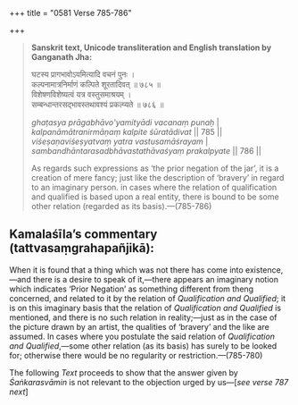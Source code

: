 +++
title = "0581 Verse 785-786"

+++
> **Sanskrit text, Unicode transliteration and English translation by Ganganath Jha:** 
>
> घटस्य प्रागभावोऽयमित्यादि वचनं पुनः ।  
> कल्पनामात्रनिर्माणं कल्पिते शूरतादिवत् ॥ ७८५ ॥  
> विशेषणविशेष्यत्वं यत्र वस्तुसमाश्रयम् ।  
> सम्बन्धान्तरसद्भावस्तथावश्यं प्रकल्प्यते ॥ ७८६ ॥ 
>
> *ghaṭasya prāgabhāvo'yamityādi vacanaṃ punaḥ* \|  
> *kalpanāmātranirmāṇaṃ kalpite śūratādivat* \|\| 785 \|\|  
> *viśeṣaṇaviśeṣyatvaṃ yatra vastusamāśrayam* \|  
> *sambandhāntarasadbhāvastathāvaśyaṃ prakalpyate* \|\| 786 \|\| 
>
> As regards such expressions as ‘the prior negation of the jar’, it is a creation of mere fancy; just like the description of ‘bravery’ in regard to an imaginary person. in cases where the relation of qualification and qualified is based upon a real entity, there is bound to be some other relation (regarded as its basis).—(785-786)



## Kamalaśīla’s commentary (tattvasaṃgrahapañjikā):

When it is found that a thing which was not there has come into existence,—and there is a desire to speak of it,—there appears an imaginary notion which indicates ‘Prior Negation’ as something different from theng concerned, and related to it by the relation of *Qualification and Qualified*; it is on this imaginary basis that the relation of *Qualification and Qualified* is mentioned, and there is no such relation in reality;—just as in the case of the picture drawn by an artist, the qualities of ‘bravery’ and the like are assumed. In cases where you postulate the said relation of *Qualification and Qualified*,—some other relation (as its basis) has surely to be looked for; otherwise there would be no regularity or restriction.—(785-780)

The following *Text* proceeds to show that the answer given by *Śaṅkarasvāmin* is not relevant to the objection urged by us—[*see verse 787 next*]


